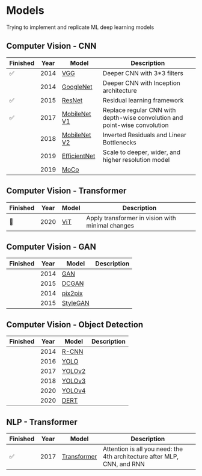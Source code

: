 # Models
Trying to implement and replicate ML deep learning models

Computer Vision - CNN
---------------------

|     Finished     | Year |    Model    |               Description                |
|------------------|------|-------------|------------------------------------------|
|:white_check_mark:| 2014 |[VGG](https://arxiv.org/pdf/1409.1556.pdf)    |Deeper CNN with 3*3 filters               |
|                  | 2014 |[GoogleNet](https://arxiv.org/pdf/1409.4842.pdf)    |Deeper CNN with Inception architecture    |
|:white_check_mark:| 2015 |[ResNet](https://arxiv.org/pdf/1512.03385.pdf)      |Residual learning framework               |
|:white_check_mark:| 2017 |[MobileNet V1](https://arxiv.org/pdf/1704.04861.pdf)    |Replace regular CNN with depth-wise convolution and point-wise convolution |
|                  | 2018 |[MobileNet V2](https://arxiv.org/pdf/1704.04861.pdf)    |Inverted Residuals and Linear Bottlenecks |
|                  | 2019 |[EfficientNet](https://arxiv.org/pdf/1905.11946.pdf) |Scale to deeper, wider, and higher resolution model              |
|                  | 2019 |[MoCo](https://arxiv.org/pdf/1911.05722.pdf)         |     |


Computer Vision - Transformer
-----------------------------
|     Finished     | Year |    Model    |               Description                |
|------------------|------|-------------|------------------------------------------|
|:frog:| 2020 |[ViT](https://arxiv.org/pdf/2010.11929.pdf)    |Apply transformer in vision with minimal changes |


Computer Vision - GAN
---------------------
|     Finished     | Year |    Model    |               Description                |
|------------------|------|-------------|------------------------------------------|
|                  | 2014 |[GAN](https://papers.nips.cc/paper/2014/file/5ca3e9b122f61f8f06494c97b1afccf3-Paper.pdf)|            |
|                  | 2015 |[DCGAN](https://arxiv.org/pdf/1511.06434.pdf)    |      |
|                  | 2014 |[pix2pix](https://arxiv.org/pdf/1611.07004.pdf)    |            |
|                  | 2015 |[StyleGAN](https://arxiv.org/abs/1812.04948)    |      |

Computer Vision - Object Detection
----------------------------------
|     Finished     | Year |    Model    |               Description                |
|------------------|------|-------------|------------------------------------------|
|                  | 2014 |[R-CNN](https://arxiv.org/pdf/1311.2524v5.pdf)|            |
|                  | 2016 |[YOLO](https://arxiv.org/pdf/1506.02640v5.pdf)    |      |
|                  | 2017 |[YOLOv2](https://arxiv.org/pdf/1612.08242v1.pdf)    |            |
|                  | 2018 |[YOLOv3](https://arxiv.org/pdf/1804.02767v1.pdf)    |      |
|                  | 2020 |[YOLOv4](https://arxiv.org/pdf/2004.10934.pdf)    |      |
|                  | 2020 |[DERT](https://arxiv.org/pdf/2005.12872.pdf)    |      |


NLP - Transformer
-----------------
|     Finished     | Year |    Model    |               Description                |
|------------------|------|-------------|------------------------------------------|
|:white_check_mark:| 2017 |[Transformer](https://arxiv.org/pdf/1706.03762.pdf)|Attention is all you need: the 4th architecture after MLP, CNN, and RNN|
